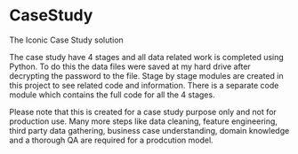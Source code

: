 # CaseStudy
The Iconic Case Study solution

The case study have 4 stages and all data related work is completed using Python. To do this the data files were saved at my hard drive after decrypting the password to the file. Stage by stage modules are created in this project to see related code and information. There is a separate code module which contains the full code for all the 4 stages. 

Please note that this is created for a case study purpose only and not for production use. Many more steps like data cleaning, feature engineering, third party data gathering, business case understanding, domain knowledge and a thorough QA are required for a prodcution model.
